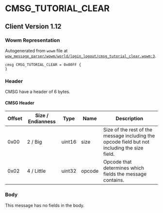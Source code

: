 # CMSG_TUTORIAL_CLEAR

## Client Version 1.12

### Wowm Representation

Autogenerated from `wowm` file at [`wow_message_parser/wowm/world/login_logout/cmsg_tutorial_clear.wowm:3`](https://github.com/gtker/wow_messages/tree/main/wow_message_parser/wowm/world/login_logout/cmsg_tutorial_clear.wowm#L3).
```rust,ignore
cmsg CMSG_TUTORIAL_CLEAR = 0x00FF {
}
```
### Header

CMSG have a header of 6 bytes.

#### CMSG Header

| Offset | Size / Endianness | Type   | Name   | Description |
| ------ | ----------------- | ------ | ------ | ----------- |
| 0x00   | 2 / Big           | uint16 | size   | Size of the rest of the message including the opcode field but not including the size field.|
| 0x02   | 4 / Little        | uint32 | opcode | Opcode that determines which fields the message contains.|

### Body

This message has no fields in the body.

